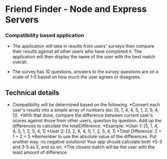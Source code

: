 # Friend Finder - Node and Express Servers

### Compatibility based application

* The application will take in results from users' surveys then compare their results against all other users who have completed it. The application will then display the name of the user with the best match overall.

* The survey has 10 questions, answers to the survey questions are on a scale of 1-5 based on how much the user agrees or disagrees.


## Technical details
* Compatibility will be determined based on the following.
*Convert each user's results into a simple array of numbers (ex: [5, 1, 4, 4, 5, 1, 2, 5, 4, 1]).
*With that done, compare the difference between current user's scores against those from other users, question by question.    Add up the differences to calculate the totalDifference.
*Example:
*User 1: [5, 1, 4, 4, 5, 1, 2, 5, 4, 1]
*User 2: [3, 2, 6, 4, 5, 1, 2, 5, 4, 1]
*Total Difference: 2 + 1 + 2 = 5
*Remember to use the absolute value of the differences. Put another way: no negative solutions! Your app should calculate both *5-3 and 3-5 as 2, and so on.
*The closest match will be the user with the least amount of difference.
